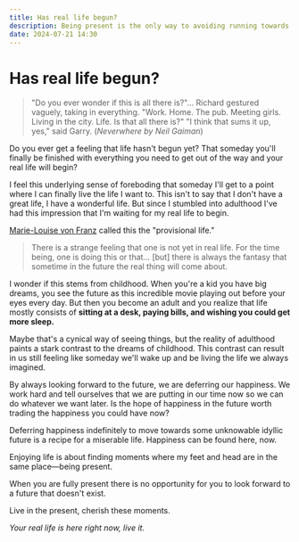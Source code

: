 ```yaml
---
title: Has real life begun?
description: Being present is the only way to avoiding running towards a future that doesn't exist.
date: 2024-07-21 14:30
---
```


# Has real life begun?

> "Do you ever wonder if this is all there is?"... Richard gestured vaguely, taking in everything. 
> "Work. Home. The pub. Meeting girls. Living in the city. Life. Is that all there is?"
> "I think that sums it up, yes," said Garry. (*Neverwhere by Neil Gaiman*)

Do you ever get a feeling that life hasn't begun yet? That someday you'll finally be finished with everything you need to get out of the way and your real life will begin?

I feel this underlying sense of foreboding that someday I'll get to a point where I can finally live the life I want to. This isn't to say that I don't have a great life, I have a wonderful life. But since I stumbled into adulthood I've had this impression that I'm waiting for my real life to begin.

[Marie-Louise von Franz](https://en.wikipedia.org/wiki/Marie-Louise_von_Franz) called this the "provisional life." 

>There is a strange feeling that one is not yet in real life. For the time being, one is doing this or that… [but] there is always the fantasy that sometime in the future the real thing will come about.

I wonder if this stems from childhood. When you're a kid you have big dreams, you see the future as this incredible movie playing out before your eyes every day. But then you become an adult and you realize that life mostly consists of **sitting at a desk, paying bills, and wishing you could get more sleep.**

Maybe that's a cynical way of seeing things, but the reality of adulthood paints a stark contrast to the dreams of childhood. This contrast can result in us still feeling like someday we'll wake up and be living the life we always imagined.

By always looking forward to the future, we are deferring our happiness. We work hard and tell ourselves that we are putting in our time now so we can do whatever we want later. Is the hope of happiness in the future worth trading the happiness you could have now?

Deferring happiness indefinitely to move towards some unknowable idyllic future is a recipe for a miserable life. Happiness can be found here, now.

Enjoying life is about finding moments where my feet and head are in the same place—being present.

When you are fully present there is no opportunity for you to look forward to a future that doesn't exist.

Live in the present, cherish these moments. 

*Your real life is here right now, live it.*
